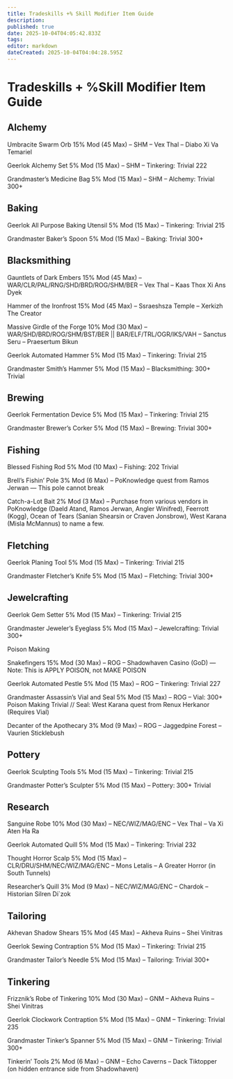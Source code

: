 ```yaml
---
title: Tradeskills +% Skill Modifier Item Guide
description: 
published: true
date: 2025-10-04T04:05:42.833Z
tags: 
editor: markdown
dateCreated: 2025-10-04T04:04:28.595Z
---
```


# Tradeskills + %Skill Modifier Item Guide

## Alchemy

Umbracite Swarm Orb
15% Mod (45 Max) – SHM – Vex Thal – Diabo Xi Va Temariel

Geerlok Alchemy Set
5% Mod (15 Max) – SHM – Tinkering: Trivial 222

Grandmaster’s Medicine Bag
5% Mod (15 Max) – SHM – Alchemy: Trivial 300+

## Baking

Geerlok All Purpose Baking Utensil
5% Mod (15 Max) – Tinkering: Trivial 215

Grandmaster Baker’s Spoon
5% Mod (15 Max) – Baking: Trivial 300+

## Blacksmithing

Gauntlets of Dark Embers
15% Mod (45 Max) – WAR/CLR/PAL/RNG/SHD/BRD/ROG/SHM/BER – Vex Thal – Kaas Thox Xi Ans Dyek

Hammer of the Ironfrost
15% Mod (45 Max) – Ssraeshsza Temple – Xerkizh The Creator

Massive Girdle of the Forge
10% Mod (30 Max) – WAR/SHD/BRD/ROG/SHM/BST/BER || BAR/ELF/TRL/OGR/IKS/VAH – Sanctus Seru – Praesertum Bikun

Geerlok Automated Hammer
5% Mod (15 Max) – Tinkering: Trivial 215

Grandmaster Smith’s Hammer
5% Mod (15 Max) – Blacksmithing: 300+ Trivial

## Brewing

Geerlok Fermentation Device
5% Mod (15 Max) – Tinkering: Trivial 215

Grandmaster Brewer’s Corker
5% Mod (15 Max) – Brewing: Trivial 300+

## Fishing

Blessed Fishing Rod
5% Mod (10 Max) – Fishing: 202 Trivial

Brell’s Fishin’ Pole
3% Mod (6 Max) – PoKnowledge quest from Ramos Jerwan — This pole cannot break

Catch-a-Lot Bait
2% Mod (3 Max) – Purchase from various vendors in PoKnowledge (Daeld Atand, Ramos Jerwan, Angler Winifred), Feerrott (Kogg), Ocean of Tears (Sanian Shearsin or Craven Jonsbrow), West Karana (Misla McMannus) to name a few.

## Fletching

Geerlok Planing Tool
5% Mod (15 Max) – Tinkering: Trivial 215

Grandmaster Fletcher’s Knife
5% Mod (15 Max) – Fletching: Trivial 300+

## Jewelcrafting

Geerlok Gem Setter
5% Mod (15 Max) – Tinkering: Trivial 215

Grandmaster Jeweler’s Eyeglass
5% Mod (15 Max) – Jewelcrafting: Trivial 300+

Poison Making

Snakefingers
15% Mod (30 Max) – ROG – Shadowhaven Casino (GoD) — Note: This is APPLY POISON, not MAKE POISON

Geerlok Automated Pestle
5% Mod (15 Max) – ROG – Tinkering: Trivial 227

Grandmaster Assassin’s Vial and Seal
5% Mod (15 Max) – ROG – Vial: 300+ Poison Making Trivial // Seal: West Karana quest from Renux Herkanor (Requires Vial)

Decanter of the Apothecary
3% Mod (9 Max) – ROG – Jaggedpine Forest – Vaurien Sticklebush

## Pottery

Geerlok Sculpting Tools
5% Mod (15 Max) – Tinkering: Trivial 215

Grandmaster Potter’s Sculpter
5% Mod (15 Max) – Pottery: 300+ Trivial

## Research

Sanguine Robe
10% Mod (30 Max) – NEC/WIZ/MAG/ENC – Vex Thal – Va Xi Aten Ha Ra

Geerlok Automated Quill
5% Mod (15 Max) – Tinkering: Trivial 232

Thought Horror Scalp
5% Mod (15 Max) – CLR/DRU/SHM/NEC/WIZ/MAG/ENC – Mons Letalis – A Greater Horror (in South Tunnels)

Researcher’s Quill
3% Mod (9 Max) – NEC/WIZ/MAG/ENC – Chardok – Historian Silren Di`zok

## Tailoring

Akhevan Shadow Shears
15% Mod (45 Max) – Akheva Ruins – Shei Vinitras

Geerlok Sewing Contraption
5% Mod (15 Max) – Tinkering: Trivial 215

Grandmaster Tailor’s Needle
5% Mod (15 Max) – Tailoring: Trivial 300+

## Tinkering

Frizznik’s Robe of Tinkering
10% Mod (30 Max) – GNM – Akheva Ruins – Shei Vinitras

Geerlok Clockwork Contraption
5% Mod (15 Max) – GNM – Tinkering: Trivial 235

Grandmaster Tinker’s Spanner
5% Mod (15 Max) – GNM – Tinkering: Trivial 300+

Tinkerin’ Tools
2% Mod (6 Max) – GNM – Echo Caverns – Dack Tiktopper (on hidden entrance side from Shadowhaven)